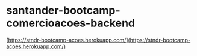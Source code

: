 # santander-bootcamp-comercioacoes-backend

[https://stndr-bootcamp-acoes.herokuapp.com/](https://stndr-bootcamp-acoes.herokuapp.com/) 
